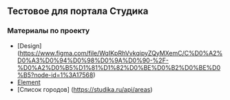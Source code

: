 ## Тестовое для портала Студика

### Материалы по проекту
- [Design] (https://www.figma.com/file/WqIKpRhVvkqipyZQyMXemC/C%D0%A2%D0%A3%D0%94%D0%98%D0%9A%D0%90-%2F-%D0%A2%D0%B5%D1%81%D1%82%D0%BE%D0%B2%D0%BE%D0%B5?node-id=1%3A17568)
- [Element](https://www.figma.com/file/WqIKpRhVvkqipyZQyMXemC/C%D0%A2%D0%A3%D0%94%D0%98%D0%9A%D0%90-%2F-%D0%A2%D0%B5%D1%81%D1%82%D0%BE%D0%B2%D0%BE%D0%B5?node-id=1%3A2)
- [Список городов] (https://studika.ru/api/areas)
